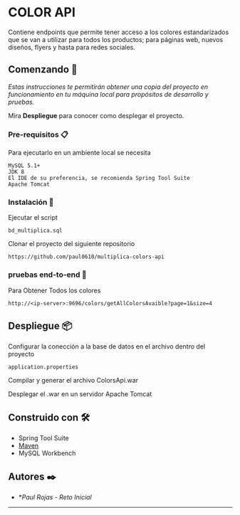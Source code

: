 # COLOR API

Contiene endpoints que permite tener acceso a los colores estandarizados que se van a utilizar para todos los productos; para páginas web, nuevos diseños, flyers y hasta para redes sociales.

## Comenzando 🚀

_Estas instrucciones te permitirán obtener una copia del proyecto en funcionamiento en tu máquina local para propósitos de desarrollo y pruebas._

Mira **Despliegue** para conocer como desplegar el proyecto.


### Pre-requisitos 📋

Para ejecutarlo en un ambiente local se necesita

```
MySQL 5.1+
JDK 8
El IDE de su preferencia, se recomienda Spring Tool Suite
Apache Tomcat
```

### Instalación 🔧

Ejecutar el script 

```
bd_multiplica.sql
```

Clonar el proyecto del siguiente repositorio

```
https://github.com/paul0610/multiplica-colors-api
```

### pruebas end-to-end 🔩

Para Obtener Todos los colores

```
http://<ip-server>:9696/colors/getAllColorsAvaible?page=1&size=4
```

## Despliegue 📦

Configurar la conección a la base de datos en el archivo dentro del proyecto
```
application.properties
```
Compilar y generar el archivo ColorsApi.war

Desplegar el .war en un servidor Apache Tomcat


## Construido con 🛠️

*  Spring Tool Suite 
* [Maven](https://maven.apache.org/)
* MySQL Workbench

## Autores ✒️

* **Paul Rojas* - *Reto Inicial*

---